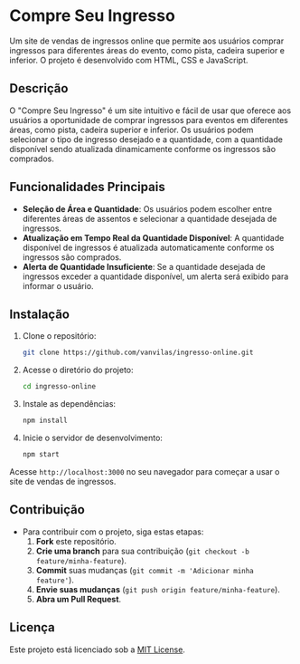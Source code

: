 # Compre Seu Ingresso

Um site de vendas de ingressos online que permite aos usuários comprar ingressos para diferentes áreas do evento, como pista, cadeira superior e inferior. O projeto é desenvolvido com HTML, CSS e JavaScript.

## Descrição

O "Compre Seu Ingresso" é um site intuitivo e fácil de usar que oferece aos usuários a oportunidade de comprar ingressos para eventos em diferentes áreas, como pista, cadeira superior e inferior. Os usuários podem selecionar o tipo de ingresso desejado e a quantidade, com a quantidade disponível sendo atualizada dinamicamente conforme os ingressos são comprados.

## Funcionalidades Principais

- **Seleção de Área e Quantidade**: Os usuários podem escolher entre diferentes áreas de assentos e selecionar a quantidade desejada de ingressos.
- **Atualização em Tempo Real da Quantidade Disponível**: A quantidade disponível de ingressos é atualizada automaticamente conforme os ingressos são comprados.
- **Alerta de Quantidade Insuficiente**: Se a quantidade desejada de ingressos exceder a quantidade disponível, um alerta será exibido para informar o usuário.

## Instalação

1. Clone o repositório:
    ```bash
    git clone https://github.com/vanvilas/ingresso-online.git
    ```

2. Acesse o diretório do projeto:
    ```bash
    cd ingresso-online
    ```

3. Instale as dependências:
    ```bash
    npm install
    ```

4. Inicie o servidor de desenvolvimento:
    ```bash
    npm start
    ```

Acesse `http://localhost:3000` no seu navegador para começar a usar o site de vendas de ingressos.

## Contribuição

- Para contribuir com o projeto, siga estas etapas:
    1. **Fork** este repositório.
    2. **Crie uma branch** para sua contribuição (`git checkout -b feature/minha-feature`).
    3. **Commit** suas mudanças (`git commit -m 'Adicionar minha feature'`).
    4. **Envie suas mudanças** (`git push origin feature/minha-feature`).
    5. **Abra um Pull Request**.

## Licença

Este projeto está licenciado sob a [MIT License](LICENSE).
